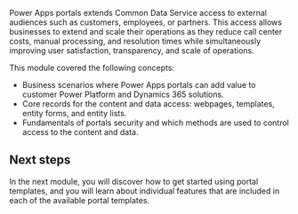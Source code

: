 Power Apps portals extends Common Data Service access to external audiences such as customers, employees, or partners. This access allows businesses to extend and scale their operations as they reduce call center costs, manual processing, and resolution times while simultaneously improving user satisfaction, transparency, and scale of operations.

This module covered the following concepts:

- Business scenarios where Power Apps portals can add value to customer Power Platform and Dynamics 365 solutions.
- Core records for the content and data access: webpages, templates, entity forms, and entity lists.
- Fundamentals of portals security and which methods are used to control access to the content and data.

## Next steps

In the next module, you will discover how to get started using portal templates, and you will learn about individual features that are included in each of the available portal templates.

